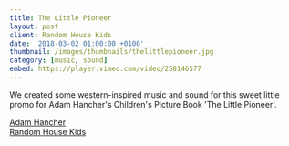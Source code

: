 ```yaml
---
title: The Little Pioneer
layout: post
client: Random House Kids
date: '2018-03-02 01:00:00 +0100'
thumbnail: /images/thumbnails/thelittlepioneer.jpg
category: [music, sound]
embed: https://player.vimeo.com/video/258146577
---
```


We created some western-inspired music and sound for this sweet little promo for Adam Hancher's Children's Picture Book 'The Little Pioneer'.

[Adam Hancher](http://adamhancher.co.uk/)  
[Random House Kids](http://www.rhcbooks.com/books/550445/the-little-pioneer-by-adam-hancher)  
